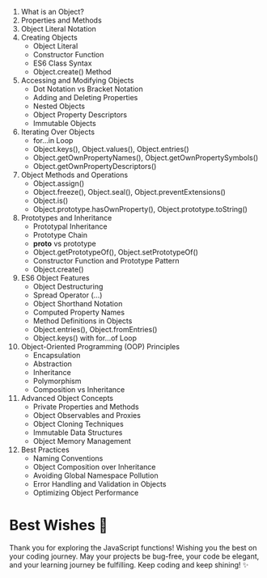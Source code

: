1. What is an Object?
2. Properties and Methods
3. Object Literal Notation
4. Creating Objects
   - Object Literal
   - Constructor Function
   - ES6 Class Syntax
   - Object.create() Method
5. Accessing and Modifying Objects
   - Dot Notation vs Bracket Notation
   - Adding and Deleting Properties
   - Nested Objects
   - Object Property Descriptors
   - Immutable Objects
6. Iterating Over Objects
   - for...in Loop
   - Object.keys(), Object.values(), Object.entries()
   - Object.getOwnPropertyNames(), Object.getOwnPropertySymbols()
   - Object.getOwnPropertyDescriptors()
7. Object Methods and Operations
   - Object.assign()
   - Object.freeze(), Object.seal(), Object.preventExtensions()
   - Object.is()
   - Object.prototype.hasOwnProperty(), Object.prototype.toString()
8. Prototypes and Inheritance
   - Prototypal Inheritance
   - Prototype Chain
   - __proto__ vs prototype
   - Object.getPrototypeOf(), Object.setPrototypeOf()
   - Constructor Function and Prototype Pattern
   - Object.create()
9. ES6 Object Features
   - Object Destructuring
   - Spread Operator (...)
   - Object Shorthand Notation
   - Computed Property Names
   - Method Definitions in Objects
   - Object.entries(), Object.fromEntries()
   - Object.keys() with for...of Loop
10. Object-Oriented Programming (OOP) Principles
    - Encapsulation
    - Abstraction
    - Inheritance
    - Polymorphism
    - Composition vs Inheritance
11. Advanced Object Concepts
    - Private Properties and Methods
    - Object Observables and Proxies
    - Object Cloning Techniques
    - Immutable Data Structures
    - Object Memory Management
12. Best Practices
    - Naming Conventions
    - Object Composition over Inheritance
    - Avoiding Global Namespace Pollution
    - Error Handling and Validation in Objects
    - Optimizing Object Performance


# Best Wishes 🌟

Thank you for exploring the JavaScript functions! Wishing you the best on your coding journey. May your projects be bug-free, your code be elegant, and your learning journey be fulfilling. Keep coding and keep shining! ✨